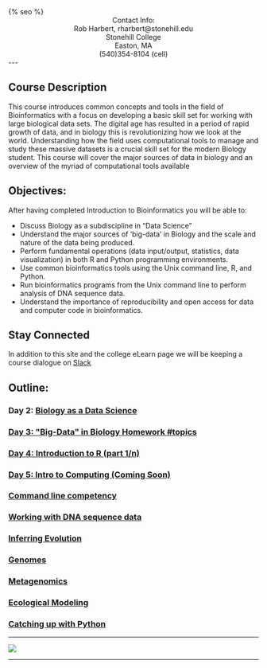﻿<html>
  <head>
    {% seo %}
  </head>
</html>

<center>
Contact Info:<br>
Rob Harbert, 
rharbert@stonehill.edu <br>
Stonehill College <br>
Easton, MA <br>
(540)354-8104 (cell) <br>
</center>
---

## Course Description
This course introduces common concepts and tools in the field of Bioinformatics with a focus on developing a basic skill set for working with large biological data sets. The digital age has resulted in a period of rapid growth of data, and in biology this is revolutionizing how we look at the world. Understanding how the field uses computational tools to manage and study these massive datasets is a crucial skill set for the modern Biology student. This course will cover the major sources of data in biology and an overview of the myriad of computational tools available

## Objectives:
After having completed Introduction to Bioinformatics you will be able to:
+ Discuss Biology as a subdiscipline in “Data Science”
+ Understand the major sources of ‘big-data’ in Biology and the scale and nature of the data being produced.
+ Perform fundamental operations (data input/output, statistics, data visualization) in both R and Python programming environments.
+ Use common bioinformatics tools using the Unix command line, R, and Python.
+ Run bioinformatics programs from the Unix command line to perform analysis of DNA sequence data.
+ Understand the importance of reproducibility and open access for data and computer code in bioinformatics.

## Stay Connected
In addition to this site and the college eLearn page we will be keeping a course dialogue on [Slack](https://bio200-bioinformatics.slack.com)

## Outline:

### Day 2: <a href='./bio_data_sci.html'> Biology as a Data Science

### Day 3: "Big-Data" in Biology Homework <a href='https://bio200-bioinformatics.slack.com/messages/CCMH74VNY'> #topics

### Day 4: <a href='./R_basics.html'> Introduction to R (part 1/n)

### Day 5: Intro to Computing (Coming Soon)

### Command line competency

### Working with DNA sequence data

### Inferring Evolution

### Genomes

### Metagenomics

### Ecological Modeling

### Catching up with Python






---

<image src='images/worldmap2.png'></image>

---





